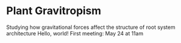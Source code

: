 # Plant Gravitropism
Studying how gravitational forces affect the structure of root system architecture
Hello, world!
First meeting: May 24 at 11am
